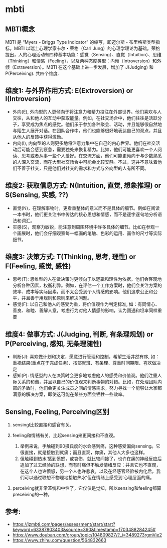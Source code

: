 # mbti

## MBTI概念

MBTI 是 “Myers - Briggs Type Indicator” 的缩写，即迈尔斯 - 布里格斯类型指标。MBTI 以瑞士心理学家卡尔・荣格（Carl Jung）的心理学理论为基础。荣格提出，人的心理活动有四种基本功能：感觉（Sensing）、直觉（Intuition）、思维（Thinking）和情感（Feeling），以及两种态度类型：内倾（Introversion）和外倾（Extraversion）。MBTI 在这个基础上进一步发展，增加了 J(Judging) 和 P(Perceiving). 共四个维度.


## 维度1: 与外界作用方式: E(Extroversion) or I(Introversion)

- 外向(E), 外向型的人更倾向于将注意力和精力投注在外部世界。他们喜欢与人交往，从和他人的互动中获取能量。例如，在社交场合中，他们往往是活跃分子，享受成为焦点的感觉。他们乐于参加各种聚会、活动，并且能够很自然地与陌生人展开对话。在团队合作中，他们也能够很好地表达自己的观点，并且从他人的反馈中获得激励。
- 内向(I), 内向型的人则更多地将注意力集中在自己的内心世界。他们在社交活动后可能会感到疲惫，需要独处来恢复精力。比如，他们可能更喜欢一个人阅读、思考或者从事一些个人爱好。在交流方面，他们可能更倾向于与少数熟悉的人深入交流，而在大型社交场合中可能会比较安静。不过，这并不意味着他们不善于社交，只是他们对社交的需求和方式与外向型的人有所不同。

## 维度2: 获取信息方式: N(Intuition, 直觉, 想象推理) or S(Sensing, 实感, ??)

- 直觉(N)，在理解事物时，更看重整体的意义而不是具体的细节。例如在阅读一本书时，他们更关注书中传达的核心思想和情感，而不是逐字逐句地分析语法和词汇。
- 实感(S)，观察力敏锐，能注意到周围环境中许多具体的细节。比如在参观一个画展时，他们会仔细观察每一幅画的笔触、色彩的运用、画作的尺寸等实际细节。

## 维度3: 决策方式: T(Thinking, 思考, 理性) or F(Feeling, 感觉, 感性)

- 思考(T): 思维型的人在做决策时更倾向于以逻辑和理性为依据。他们会客观地分析各种因素，权衡利弊。例如，在评估一个工作方案时，他们会关注方案的效率、成本等实际因素，而不太会受到个人情感的影响。他们追求公正和公平，并且善于用规则和原则来解决问题。
- 感觉(F): 以自己和他人的感受为重，将价值观作为判定标准, 如：有同情心、善良、和睦、善解人意，考虑行为对他人情感的影响，认为圆通和坦率同样重要 

## 维度4: 做事方式: J(Judging, 判断, 有条理规划) or P(Perceiving, 感知, 无条理随性)

- 判断(J): 喜欢做计划和决定，愿意进行管理和控制，希望生活井然有序, 如：重视结果(重点在于完成任务)、按部就班、有条理、尊重时间期限、喜欢做决定 
- 感知(P): 情感型的人在决策时会更多地考虑他人的感受和价值观。他们注重人际关系的和谐，并且以自己的价值观来判断事物的对错。比如，在处理团队内部的矛盾时，他们会更关注成员之间的情感需求，努力寻找一个能够让大家都满意的解决方案，即使这可能在某些方面会牺牲一些效率。


## Sensing, Feeling, Perceiving区别

1. sensingl比较直接和感官有关。
2. feeling和情绪有关，比起sensing来更间接和不直观。
    1. 举例来说，手触碰到90摄氏度的水会感到痛，这种感受偏向sensing。它很直接，就是接触到就痛；而且直观，你痛，其他人大多也这样。
    2. 但触碰到热水‘感到愤怒，或哀伤，就比较间接了，也许在痛的神经反应后追加了过去经验的联想，而有时痛但不触发情绪反应：并且它也不直观，在这个人也许愤怒，另一个人也许悲哀，以及在经感官经验被内化后，我们可以通过联想不物理地接触热水'但在情绪上感受到‘心理层面的痛。

3. perceiving就非常笼统和中性了，它仅仅是觉知，所以sensing和feeling都算preceiving的一种。




## 参考:
- https://jzmbti.com/pages/assessment/start/start?keyword=63387803403&source=360&timestamp=1703488284245#
- https://www.douban.com/group/topic/104809827/?_i=3489273rgmVie2
- https://www.zhihu.com/question/564832663